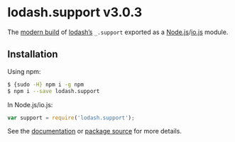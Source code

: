 # lodash.support v3.0.3

The [modern build](https://github.com/lodash/lodash/wiki/Build-Differences) of [lodash’s](https://lodash.com/) `_.support` exported as a [Node.js](http://nodejs.org/)/[io.js](https://iojs.org/) module.

## Installation

Using npm:

```bash
$ {sudo -H} npm i -g npm
$ npm i --save lodash.support
```

In Node.js/io.js:

```js
var support = require('lodash.support');
```

See the [documentation](https://lodash.com/docs#support) or [package source](https://github.com/lodash/lodash/blob/3.0.3-npm-packages/lodash.support) for more details.
